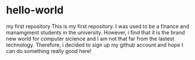 # hello-world
my first repository
This is my first repository. I was used to be a finance and manamgment students in the university. However, i find that it is the brand new world for computer sicience and I am not that far from the lastest technology. Therefore, i decided to sign up my github account and hope I can do something really good here!

